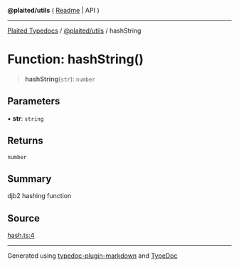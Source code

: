 **@plaited/utils** ( [Readme](../README.md) \| API )

***

[Plaited Typedocs](../../../modules.md) / [@plaited/utils](../modules.md) / hashString

# Function: hashString()

> **hashString**(`str`): `number`

## Parameters

▪ **str**: `string`

## Returns

`number`

## Summary

djb2 hashing function

## Source

[hash.ts:4](https://github.com/plaited/plaited/blob/317e868/libs/utils/src/hash.ts#L4)

***

Generated using [typedoc-plugin-markdown](https://www.npmjs.com/package/typedoc-plugin-markdown) and [TypeDoc](https://typedoc.org/)
